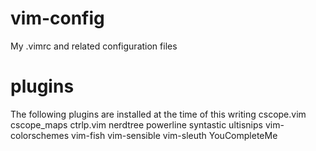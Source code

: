 vim-config
==========

My .vimrc and related configuration files


plugins
=======
The following plugins are installed at the time of this writing
  cscope.vim
  cscope_maps
  ctrlp.vim
  nerdtree
  powerline
  syntastic
  ultisnips
  vim-colorschemes
  vim-fish
  vim-sensible
  vim-sleuth
  YouCompleteMe
